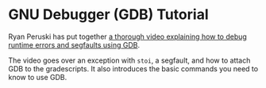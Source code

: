 # GNU Debugger (GDB) Tutorial

Ryan Peruski has put together [a thorough video explaining how to debug runtime errors and segfaults using GDB](https://youtu.be/pS_0VidZHZw?si=UlwUa4muEOv6DzIO).

The video goes over an exception with `stoi`, a segfault, and how to attach GDB to the gradescripts. It also introduces the basic commands you need to know to use GDB.
